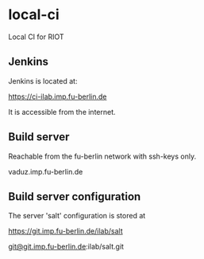 local-ci
========

Local CI for RIOT



Jenkins
-------

Jenkins is located at:

https://ci-ilab.imp.fu-berlin.de

It is accessible from the internet.


Build server
------------

Reachable from the fu-berlin network with ssh-keys only.

vaduz.imp.fu-berlin.de


Build server configuration
--------------------------

The server 'salt' configuration is stored at

https://git.imp.fu-berlin.de/ilab/salt

git@git.imp.fu-berlin.de:ilab/salt.git

